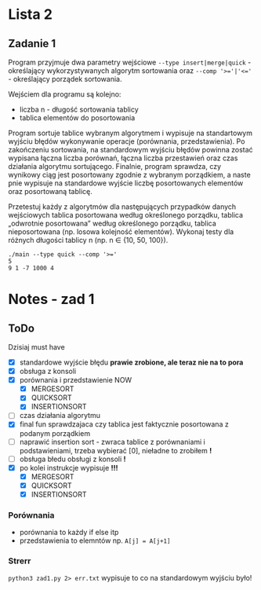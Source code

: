 # Lista 2

## Zadanie 1

Program przyjmuje dwa parametry wejściowe `--type insert|merge|quick` - określający wykorzystywanych algorytm sortowania oraz `--comp '>='|'<='` - określający porządek sortowania.

Wejściem dla programu są kolejno:

* liczba n - długość sortowania tablicy
* tablica elementów do posortowania

Program sortuje tablice wybranym algorytmem i wypisuje na standartowym wyjściu błędów wykonywanie operacje (porównania, przedstawienia). Po zakończeniu sortowania, na standardowym wyjściu błędów powinna zostać wypisana łączna liczba porównań, łączna liczba przestawień oraz czas działania algorytmu sortującego. Finalnie, program sprawdza, czy wynikowy ciąg jest posortowany zgodnie z wybranym porządkiem, a naste ̨pnie wypisuje na standardowe wyjście liczbę posortowanych elementów oraz posortowaną tablicę.

Przetestuj każdy z algorytmów dla następujących przypadków danych wejściowych tablica posortowana według określonego porządku, tablica „odwrotnie posortowana” według określonego porządku, tablica nieposortowana (np. losowa kolejność elementów). Wykonaj testy dla różnych długości tablicy n (np. n ∈ {10, 50, 100}).

```
./main --type quick --comp '>='
5
9 1 -7 1000 4
```
# Notes - zad 1

## ToDo
Dzisiaj must have
- [X] standardowe wyjście błędu **prawie zrobione, ale teraz nie na to pora**
- [X] obsługa z konsoli
- [X] porównania i przedstawienie NOW
  - [X] MERGESORT
  - [X] QUICKSORT
  - [X] INSERTIONSORT
- [ ] czas działania algorytmu
- [X] final fun sprawdzajaca czy tablica jest faktycznie posortowana z podanym porządkiem
- [ ] naprawić insertion sort - zwraca tablice z porównaniami i podstawieniami, trzeba wybierać [0], nieładne to zrobiłem **!**
- [ ] obsługa błedu obsługi z konsoli **!**
- [X] po kolei instrukcje wypisuje **!!!**
  - [X] MERGESORT
  - [X] QUICKSORT
  - [X] INSERTIONSORT

### Porównania

- porównania to każdy if else itp
- przedstawienia to elemntów np. `A[j] = A[j+1]`

### Strerr

`python3 zad1.py 2> err.txt` wypisuje to co na standardowym wyjściu było!
